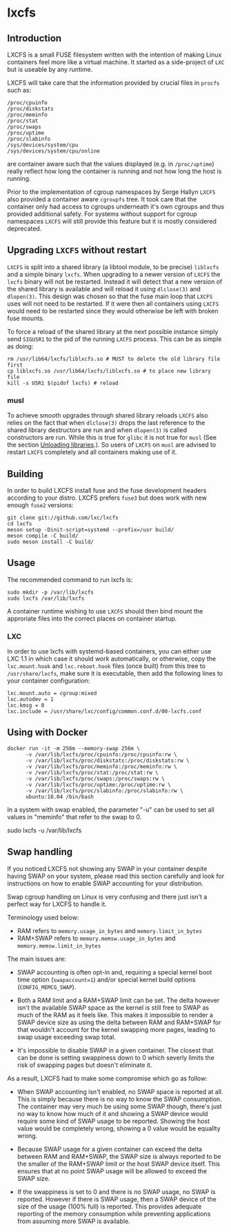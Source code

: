 # lxcfs

## Introduction
LXCFS is a small FUSE filesystem written with the intention of making Linux
containers feel more like a virtual machine. It started as a side-project of
`LXC` but is useable by any runtime.

LXCFS will take care that the information provided by crucial files in `procfs`
such as:

```
/proc/cpuinfo
/proc/diskstats
/proc/meminfo
/proc/stat
/proc/swaps
/proc/uptime
/proc/slabinfo
/sys/devices/system/cpu
/sys/devices/system/cpu/online
```

are container aware such that the values displayed (e.g. in `/proc/uptime`)
really reflect how long the container is running and not how long the host is
running.

Prior to the implementation of cgroup namespaces by Serge Hallyn `LXCFS` also
provided a container aware `cgroupfs` tree. It took care that the container
only had access to cgroups underneath it's own cgroups and thus provided
additional safety. For systems without support for cgroup namespaces `LXCFS`
will still provide this feature but it is mostly considered deprecated.

## Upgrading `LXCFS` without restart

`LXCFS` is split into a shared library (a libtool module, to be precise)
`liblxcfs` and a simple binary `lxcfs`. When upgrading to a newer version of
`LXCFS` the `lxcfs` binary will not be restarted. Instead it will detect that
a new version of the shared library is available and will reload it using
`dlclose(3)` and `dlopen(3)`. This design was chosen so that the fuse main loop
that `LXCFS` uses will not need to be restarted. If it were then all containers
using `LXCFS` would need to be restarted since they would otherwise be left
with broken fuse mounts.

To force a reload of the shared library at the next possible instance simply
send `SIGUSR1` to the pid of the running `LXCFS` process. This can be as simple
as doing:

    rm /usr/lib64/lxcfs/liblxcfs.so # MUST to delete the old library file first
    cp liblxcfs.so /usr/lib64/lxcfs/liblxcfs.so # to place new library file
    kill -s USR1 $(pidof lxcfs) # reload

### musl

To achieve smooth upgrades through shared library reloads `LXCFS` also relies
on the fact that when `dlclose(3)` drops the last reference to the shared
library destructors are run and when `dlopen(3)` is called constructors are
run. While this is true for `glibc` it is not true for `musl` (See the section
[Unloading libraries](https://wiki.musl-libc.org/functional-differences-from-glibc.html).).
So users of `LXCFS` on `musl` are advised to restart `LXCFS` completely and all
containers making use of it.

## Building

In order to build LXCFS install fuse and the fuse development headers according
to your distro. LXCFS prefers `fuse3` but does work with new enough `fuse2`
versions:

    git clone git://github.com/lxc/lxcfs
    cd lxcfs
    meson setup -Dinit-script=systemd --prefix=/usr build/
    meson compile -C build/
    sudo meson install -C build/

## Usage
The recommended command to run lxcfs is:

    sudo mkdir -p /var/lib/lxcfs
    sudo lxcfs /var/lib/lxcfs

A container runtime wishing to use `LXCFS` should then bind mount the
approriate files into the correct places on container startup.

### LXC
In order to use lxcfs with systemd-based containers, you can either use
LXC 1.1 in which case it should work automatically, or otherwise, copy
the `lxc.mount.hook` and `lxc.reboot.hook` files (once built) from this tree to
`/usr/share/lxcfs`, make sure it is executable, then add the
following lines to your container configuration:
```
lxc.mount.auto = cgroup:mixed
lxc.autodev = 1
lxc.kmsg = 0
lxc.include = /usr/share/lxc/config/common.conf.d/00-lxcfs.conf
```

## Using with Docker

```
docker run -it -m 256m --memory-swap 256m \
      -v /var/lib/lxcfs/proc/cpuinfo:/proc/cpuinfo:rw \
      -v /var/lib/lxcfs/proc/diskstats:/proc/diskstats:rw \
      -v /var/lib/lxcfs/proc/meminfo:/proc/meminfo:rw \
      -v /var/lib/lxcfs/proc/stat:/proc/stat:rw \
      -v /var/lib/lxcfs/proc/swaps:/proc/swaps:rw \
      -v /var/lib/lxcfs/proc/uptime:/proc/uptime:rw \
      -v /var/lib/lxcfs/proc/slabinfo:/proc/slabinfo:rw \
      ubuntu:18.04 /bin/bash
 ```

 In a system with swap enabled, the parameter "-u" can be used to set all values in "meminfo" that refer to the swap to 0.

 sudo lxcfs -u /var/lib/lxcfs

## Swap handling
If you noticed LXCFS not showing any SWAP in your container despite
having SWAP on your system, please read this section carefully and look
for instructions on how to enable SWAP accounting for your distribution.

Swap cgroup handling on Linux is very confusing and there just isn't a
perfect way for LXCFS to handle it.

Terminology used below:
 - RAM refers to `memory.usage_in_bytes` and `memory.limit_in_bytes`
 - RAM+SWAP refers to `memory.memsw.usage_in_bytes` and `memory.memsw.limit_in_bytes`

The main issues are:
 - SWAP accounting is often opt-in and, requiring a special kernel boot
   time option (`swapaccount=1`) and/or special kernel build options
   (`CONFIG_MEMCG_SWAP`).

 - Both a RAM limit and a RAM+SWAP limit can be set. The delta however
   isn't the available SWAP space as the kernel is still free to SWAP as
   much of the RAM as it feels like. This makes it impossible to render
   a SWAP device size as using the delta between RAM and RAM+SWAP for that
   wouldn't account for the kernel swapping more pages, leading to swap
   usage exceeding swap total.

 - It's impossible to disable SWAP in a given container. The closest
   that can be done is setting swappiness down to 0 which severly limits
   the risk of swapping pages but doesn't eliminate it.

As a result, LXCFS had to make some compromise which go as follow:
 - When SWAP accounting isn't enabled, no SWAP space is reported at all.
   This is simply because there is no way to know the SWAP consumption.
   The container may very much be using some SWAP though, there's just
   no way to know how much of it and showing a SWAP device would require
   some kind of SWAP usage to be reported. Showing the host value would be
   completely wrong, showing a 0 value would be equallty wrong.

 - Because SWAP usage for a given container can exceed the delta between
   RAM and RAM+SWAP, the SWAP size is always reported to be the smaller of
   the RAM+SWAP limit or the host SWAP device itself. This ensures that at no
   point SWAP usage will be allowed to exceed the SWAP size.

 - If the swappiness is set to 0 and there is no SWAP usage, no SWAP is reported.
   However if there is SWAP usage, then a SWAP device of the size of the
   usage (100% full) is reported. This provides adequate reporting of
   the memory consumption while preventing applications from assuming more
   SWAP is available. 
